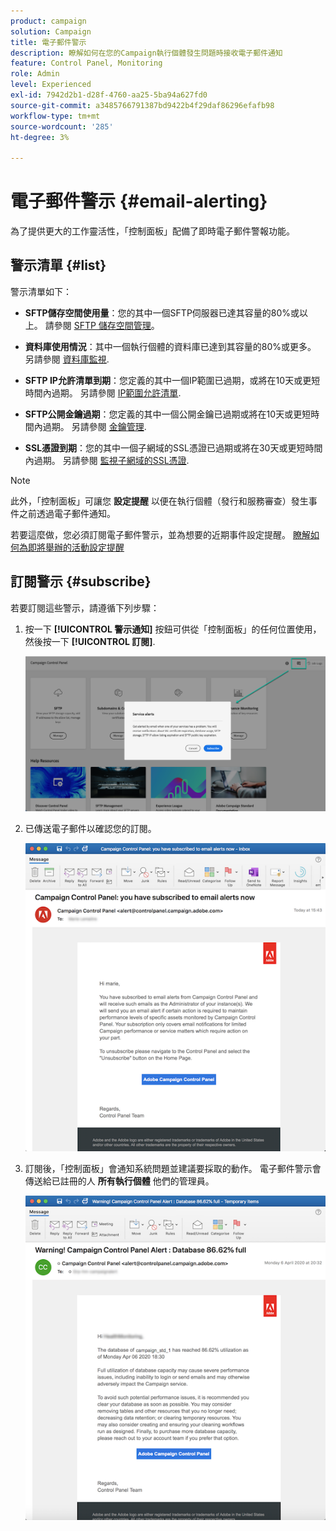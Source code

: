 ```yaml
---
product: campaign
solution: Campaign
title: 電子郵件警示
description: 瞭解如何在您的Campaign執行個體發生問題時接收電子郵件通知
feature: Control Panel, Monitoring
role: Admin
level: Experienced
exl-id: 7942d2b1-d28f-4760-aa25-5ba94a627fd0
source-git-commit: a3485766791387bd9422b4f29daf86296efafb98
workflow-type: tm+mt
source-wordcount: '285'
ht-degree: 3%

---
```


# 電子郵件警示 {#email-alerting}

為了提供更大的工作靈活性，「控制面板」配備了即時電子郵件警報功能。

## 警示清單 {#list}

警示清單如下：

* **SFTP儲存空間使用量**：您的其中一個SFTP伺服器已達其容量的80%或以上。 請參閱 [SFTP 儲存空間管理](../../sftp/using/sftp-storage-management.md)。

* **資料庫使用情況**：其中一個執行個體的資料庫已達到其容量的80%或更多。 另請參閱 [資料庫監視](../../performance-monitoring/using/database-monitoring.md).

* **SFTP IP允許清單到期**：您定義的其中一個IP範圍已過期，或將在10天或更短時間內過期。 另請參閱 [IP範圍允許清單](../../sftp/using/ip-range-allow-listing.md).

* **SFTP公開金鑰過期**：您定義的其中一個公開金鑰已過期或將在10天或更短時間內過期。 另請參閱 [金鑰管理](../../sftp/using/key-management.md).

* **SSL憑證到期**：您的其中一個子網域的SSL憑證已過期或將在30天或更短時間內過期。 另請參閱 [監視子網域的SSL憑證](../../subdomains-certificates/using/monitoring-ssl-certificates.md).

<!--* **Long running Queries**: A query has been running for more than 24 hours on one of your instances. See [Monitoring active queries](database-active-queries.md).-->

>[!NOTE]
>
>此外，「控制面板」可讓您 **設定提醒** 以便在執行個體（發行和服務審查）發生事件之前透過電子郵件通知。
>
>若要這麼做，您必須訂閱電子郵件警示，並為想要的近期事件設定提醒。 [瞭解如何為即將舉辦的活動設定提醒](../../service-events/service-events.md#reminders)

## 訂閱警示 {#subscribe}

若要訂閱這些警示，請遵循下列步驟：

1. 按一下 **[!UICONTROL 警示通知]** 按鈕可供從「控制面板」的任何位置使用，然後按一下 **[!UICONTROL 訂閱]**.

   ![](assets/subscribing.png)

1. 已傳送電子郵件以確認您的訂閱。

   ![](assets/email_subscription.png)

1. 訂閱後，「控制面板」會通知系統問題並建議要採取的動作。 電子郵件警示會傳送給已註冊的人 **所有執行個體** 他們的管理員。

   ![](assets/alert_sample.png)
